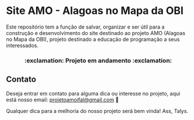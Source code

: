 # Site AMO - Alagoas no Mapa da OBI
Este repositório tem a função de salvar, organizar e ser útil para a construção e desenvolvimento do site destinado ao projeto AMO (Alagoas no Mapa da OBI), projeto destinado a educação de programação a seus interessados.

<h3 align="center">:exclamation: Projeto em andamento :exclamation:</h3>

## Contato
Deseja entrar em contato para alguma dica ou interesse no projeto, aqui está nosso email:
<a href="mailto:projetoamoifal@gmail.com">projetoamoifal@gmail.com :email:</a>

Qualquer dica para a melhoria do nosso projeto será bem vinda!
Ass, Talys.